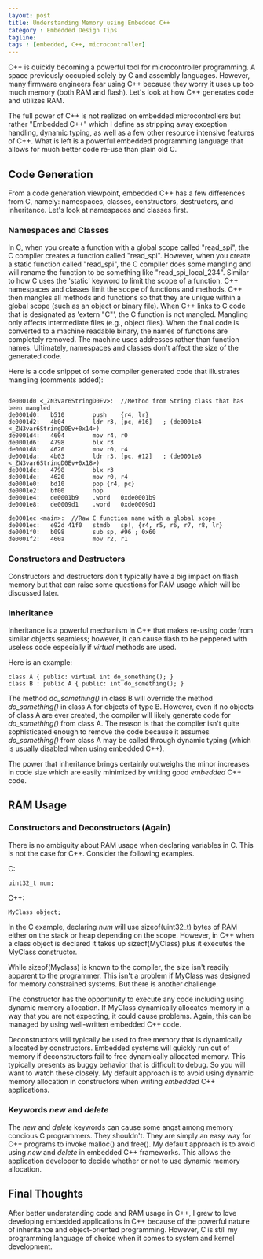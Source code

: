 ```yaml
---
layout: post
title: Understanding Memory using Embedded C++
category : Embedded Design Tips
tagline:
tags : [embedded, C++, microcontroller]
---
```


C++ is quickly becoming a powerful tool for microcontroller programming.  A space previously occupied solely by C and assembly languages. However, many firmware engineers fear using C++ because they worry it uses up too much memory (both RAM and flash).  Let's look at how C++ generates code and utilizes RAM.

<div class="alert alert-info">

The full power of C++ is not realized on embedded microcontrollers but rather "Embedded C++" which I define as stripping away exception handling, dynamic typing, as well as a few other resource intensive features of C++. What is left is a powerful embedded programming language that allows for much better code re-use than plain old C.

</div>

## Code Generation

From a code generation viewpoint, embedded C++ has a few differences from C, namely: namespaces, classes, constructors, destructors, and inheritance. Let's look at namespaces and classes first.

### Namespaces and Classes

In C, when you create a function with a global scope called "read_spi", the C compiler creates a function called "read_spi".  However, when you create a static function called "read_spi", the C compiler does some mangling and will rename the function to be something like "read_spi_local_234". Similar to how C uses the 'static' keyword to limit the scope of a function, C++ namespaces and classes limit the scope of functions and methods. C++ then mangles all methods and functions so that they are unique within a global scope (such as an object or binary file). When C++ links to C code that is designated as 'extern "C"', the C function is not mangled. Mangling only affects intermediate files (e.g., object files). When the final code is converted to a machine readable binary, the names of functions are completely removed. The machine uses addresses rather than function names. Ultimately, namespaces and classes don't affect the size of the generated code.

Here is a code snippet of some compiler generated code that illustrates mangling (comments added):

```

de0001d0 <_ZN3var6StringD0Ev>:  //Method from String class that has been mangled
de0001d0:	b510      	push	{r4, lr}
de0001d2:	4b04      	ldr	r3, [pc, #16]	; (de0001e4 <_ZN3var6StringD0Ev+0x14>)
de0001d4:	4604      	mov	r4, r0
de0001d6:	4798      	blx	r3
de0001d8:	4620      	mov	r0, r4
de0001da:	4b03      	ldr	r3, [pc, #12]	; (de0001e8 <_ZN3var6StringD0Ev+0x18>)
de0001dc:	4798      	blx	r3
de0001de:	4620      	mov	r0, r4
de0001e0:	bd10      	pop	{r4, pc}
de0001e2:	bf00      	nop
de0001e4:	de0001b9 	.word	0xde0001b9
de0001e8:	de0009d1 	.word	0xde0009d1

de0001ec <main>:  //Raw C function name with a global scope
de0001ec:	e92d 41f0 	stmdb	sp!, {r4, r5, r6, r7, r8, lr}
de0001f0:	b098      	sub	sp, #96	; 0x60
de0001f2:	460a      	mov	r2, r1

```

### Constructors and Destructors

Constructors and destructors don't typically have a big impact on flash memory but that can raise some questions for RAM usage which will be discussed later.

### Inheritance

Inheritance is a powerful mechanism in C++ that makes re-using code from similar objects seamless; however, it can cause flash to be peppered with useless code especially if *virtual* methods are used.

Here is an example:

```
class A { public: virtual int do_something(); }
class B : public A { public: int do_something(); }
```

The method *do_something()* in class B will override the method *do_something()* in class A for objects of type B.  However, even if no objects of class A are ever created, the compiler will likely generate code for *do_something()* from class A. The reason is that the compiler isn't quite sophisticated enough to remove the code because it assumes *do_something()* from class A may be called through dynamic typing (which is usually disabled when using embedded C++).

The power that inheritance brings certainly outweighs the minor increases in code size which are easily minimized by writing good *embedded* C++ code.

## RAM Usage

### Constructors and Deconstructors (Again)

There is no ambiguity about RAM usage when declaring variables in C. This is not the case for C++. Consider the following examples.

C:

`uint32_t num;`

C++:

`MyClass object;`

In the C example, declaring *num* will use sizeof(uint32_t) bytes of RAM either on the stack or heap depending on the scope. However, in C++ when a class object is declared it takes up sizeof(MyClass) plus it executes the MyClass constructor.

While sizeof(Myclass) is known to the compiler, the size isn't readily apparent to the programmer. This isn't a problem if MyClass was designed for memory constrained systems. But there is another challenge.

The constructor has the opportunity to execute any code including using dynamic memory allocation. If MyClass dynamically allocates memory in a way that you are not expecting, it could cause problems. Again, this can be managed by using well-written embedded C++ code.

Deconstructors will typically be used to free memory that is dynamically allocated by constructors. Embedded systems will quickly run out of memory if deconstructors fail to free dynamically allocated memory. This typically presents as buggy behavior that is difficult to debug. So you will want to watch these closely. My default approach is to avoid using dynamic memory allocation in constructors when writing *embedded* C++ applications.

### Keywords *new* and *delete*

The *new* and *delete* keywords can cause some angst among memory concious C programmers. They shouldn't. They are simply an easy way for C++ programs to invoke malloc() and free(). My default approach is to avoid using *new* and *delete* in embedded C++ frameworks. This allows the application developer to decide whether or not to use dynamic memory allocation.

## Final Thoughts

After better understanding code and RAM usage in C++, I grew to love developing embedded applications in C++ because of the powerful nature of inheritance and object-oriented programming. However, C is still my programming language of choice when it comes to system and kernel development.
